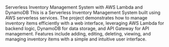 Serverless Inventory Management System with AWS Lambda and DynamoDB
This is a Serverless Inventory Management System built using AWS serverless services. The project demonstrates how to manage inventory items efficiently with a web interface, leveraging AWS Lambda for backend logic, DynamoDB for data storage, and API Gateway for API management. Features include adding, editing, deleting, viewing, and managing inventory items with a simple and intuitive user interface.
